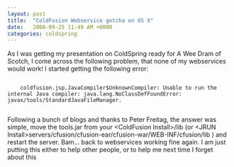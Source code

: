 ```yaml
---
layout: post
title:  "ColdFusion Webservice gotcha on OS X"
date:   2008-09-25 11:49 AM +0000
categories: coldspring
---
```

<p>As I was getting my presentation on ColdSpring ready for A Wee Dram of Scotch, I come across the following problem, that none of my webservices would work! 
I started getting the following  error:</p>
<p>
<code class="border">
	coldfusion.jsp.JavaCompiler$UnknownCompiler: Unable to run the internal Java compiler: java.lang.NoClassDefFoundError: javax/tools/StandardJavaFileManager.
	
</code></p>
<p><code></code>
Following a bunch of blogs and thanks to Peter Freitag, the answer was simple, move the tools.jar from your &lt;ColdFusion Install&gt;/lib (or &lt;JRUN Install&gt;servers/cfusion/cfusion-ear/cfusion-war/WEB-INF/cfusion/lib ) and restart the server. Bam... back to webservices working fine again. 
I am just putting this either to help other people, or to help me next time I forget about this</p>